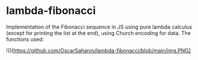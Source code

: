 # lambda-fibonacci

Implementation of the Fibonacci sequence in JS using pure lambda calculus (except for printing the list at the end), using Church encoding for data.
The functions used:

!()[https://github.com/OscarSaharoy/lambda-fibonacci/blob/main/img.PNG]
